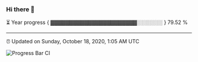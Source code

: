 ### Hi there 👋

⏳ Year progress { ▓▓▓▓▓▓▓▓▓▓▓▓▓▓▓▓▓▓▓▓▓▓▓░░░░░░░ } 79.52 %

---

⏰ Updated on Sunday, October 18, 2020, 1:05 AM UTC

![Progress Bar CI](https://github.com/arthurbuhl/arthurbuhl/workflows/Progress%20Bar%20CI/badge.svg)
